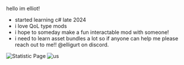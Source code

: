 hello im elliot! 

- started learning c# late 2024
- i love QoL type mods
- i hope to someday make a fun interactable mod with someone!
- i need to learn asset bundles a lot so if anyone can help me please reach out to me!! @elligurt on discord. 

![Statistic Page](https://github-readme-stats.vercel.app/api?username=elligurt&show_icons=true&theme=dark) ![us](https://github.com/user-attachments/assets/ee5b1ae7-8de4-4f78-aacc-787380c7521d)


